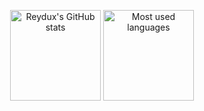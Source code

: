 <p align="center">
    <img alt="Reydux's GitHub stats" height="145em"  src="https://github-readme-stats.vercel.app/api?username=Reydux&theme=material-palenight&show_icons=true">
    <img alt="Most used languages" height="145em" src="https://github-readme-stats.vercel.app/api/top-langs/?username=Reydux&hide=html&layout=compact&theme=material-palenight">
</p>
